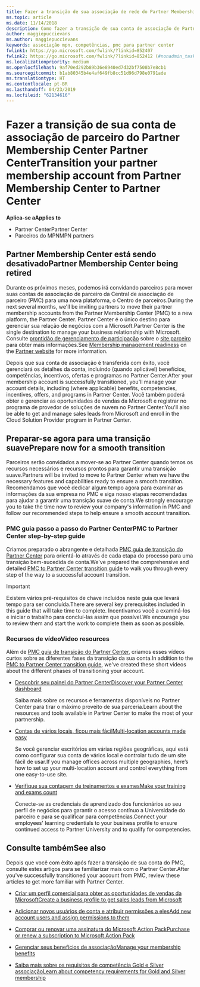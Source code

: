 ```yaml
---
title: Fazer a transição de sua associação de rede do Partner Membership Center Partner Center
ms.topic: article
ms.date: 11/14/2018
description: Como fazer a transição de sua conta de associação de Partner Membership Center Partner Center.
author: maggiepuccievans
ms.author: maggiepuccievans
keywords: associação mpn, competências, pmc para partner center
fwlink1: https://go.microsoft.com/fwlink/?linkid=852407
fwlink2: https://go.microsoft.com/fwlink/?linkid=852412 (#nonadmin_tasks)
ms.localizationpriority: medium
ms.openlocfilehash: 9af70ed292b89b36e8940ed7d32bf7508b7e8cb1
ms.sourcegitcommit: b1ab80345b4e4af649fb8cc51d96d798e0791ade
ms.translationtype: HT
ms.contentlocale: pt-BR
ms.lasthandoff: 04/23/2019
ms.locfileid: "62134616"
---
```

# <a name="transition-your-partner-membership-account-from-partner-membership-center-to-partner-center"></a><span data-ttu-id="2ce3c-104">Fazer a transição de sua conta de associação de parceiro do Partner Membership Center Partner Center</span><span class="sxs-lookup"><span data-stu-id="2ce3c-104">Transition your partner membership account from Partner Membership Center to Partner Center</span></span>

<span data-ttu-id="2ce3c-105">**Aplica-se a**</span><span class="sxs-lookup"><span data-stu-id="2ce3c-105">**Applies to**</span></span>

- <span data-ttu-id="2ce3c-106">Partner Center</span><span class="sxs-lookup"><span data-stu-id="2ce3c-106">Partner Center</span></span>
- <span data-ttu-id="2ce3c-107">Parceiros do MPN</span><span class="sxs-lookup"><span data-stu-id="2ce3c-107">MPN partners</span></span>

## <a name="partner-membership-center-being-retired"></a><span data-ttu-id="2ce3c-108">Partner Membership Center está sendo desativado</span><span class="sxs-lookup"><span data-stu-id="2ce3c-108">Partner Membership Center being retired</span></span>

<span data-ttu-id="2ce3c-109">Durante os próximos meses, podemos irá convidando parceiros para mover suas contas de associação de parceiro da Central de associação de parceiro (PMC) para uma nova plataforma, o Centro de parceiros.</span><span class="sxs-lookup"><span data-stu-id="2ce3c-109">During the next several months, we'll be inviting partners to move their partner membership accounts from the Partner Membership Center (PMC) to a new platform, the Partner Center.</span></span> <span data-ttu-id="2ce3c-110">Partner Center é o único destino para gerenciar sua relação de negócios com a Microsoft.</span><span class="sxs-lookup"><span data-stu-id="2ce3c-110">Partner Center is the single destination to manage your business relationship with Microsoft.</span></span> <span data-ttu-id="2ce3c-111">Consulte [prontidão de gerenciamento de participação](https://partner.microsoft.com/support/partner-center-help) sobre o [site parceiro](https://partner.microsoft.com/commercial) para obter mais informações.</span><span class="sxs-lookup"><span data-stu-id="2ce3c-111">See [Membership management readiness](https://partner.microsoft.com/support/partner-center-help) on the [Partner website](https://partner.microsoft.com/commercial) for more information.</span></span>

<span data-ttu-id="2ce3c-112">Depois que sua conta de associação é transferida com êxito, você gerenciará os detalhes da conta, incluindo (quando aplicável) benefícios, competências, incentivos, ofertas e programas no Partner Center.</span><span class="sxs-lookup"><span data-stu-id="2ce3c-112">After your membership account is successfully transitioned, you'll manage your account details, including (where applicable) benefits, competencies, incentives, offers, and programs in Partner Center.</span></span> <span data-ttu-id="2ce3c-113">Você também poderá obter e gerenciar as oportunidades de vendas da Microsoft e registrar no programa de provedor de soluções de nuvem no Partner Center.</span><span class="sxs-lookup"><span data-stu-id="2ce3c-113">You'll also be able to get and manage sales leads from Microsoft and enroll in the Cloud Solution Provider program in Partner Center.</span></span>

## <a name="prepare-now-for-a-smooth-transition"></a><span data-ttu-id="2ce3c-114">Preparar-se agora para uma transição suave</span><span class="sxs-lookup"><span data-stu-id="2ce3c-114">Prepare now for a smooth transition</span></span>

<span data-ttu-id="2ce3c-115">Parceiros serão convidados a mover-se ao Partner Center quando temos os recursos necessários e recursos prontos para garantir uma transição suave.</span><span class="sxs-lookup"><span data-stu-id="2ce3c-115">Partners will be invited to move to Partner Center when we have the necessary features and capabilities ready to ensure a smooth transition.</span></span> <span data-ttu-id="2ce3c-116">Recomendamos que você dedicar algum tempo agora para examinar as informações da sua empresa no PMC e siga nosso etapas recomendadas para ajudar a garantir uma transição suave de conta.</span><span class="sxs-lookup"><span data-stu-id="2ce3c-116">We strongly encourage you to take the time now to review your company's information in PMC and follow our recommended steps to help ensure a smooth account transition.</span></span>

### <a name="pmc-to-partner-center-step-by-step-guide"></a><span data-ttu-id="2ce3c-117">PMC guia passo a passo do Partner Center</span><span class="sxs-lookup"><span data-stu-id="2ce3c-117">PMC to Partner Center step-by-step guide</span></span>

<span data-ttu-id="2ce3c-118">Criamos preparado o abrangente e detalhada [PMC guia de transição do Partner Center](https://assetsprod.microsoft.com/mpn/en-us/membership-account-set-up-guide.pdf) para orientá-lo através de cada etapa do processo para uma transição bem-sucedida de conta.</span><span class="sxs-lookup"><span data-stu-id="2ce3c-118">We've prepared the comprehensive and detailed [PMC to Partner Center transition guide](https://assetsprod.microsoft.com/mpn/en-us/membership-account-set-up-guide.pdf) to walk you through every step of the way to a successful account transition.</span></span>

>[!IMPORTANT]
><span data-ttu-id="2ce3c-119">Existem vários pré-requisitos de chave incluídos neste guia que levará tempo para ser concluída.</span><span class="sxs-lookup"><span data-stu-id="2ce3c-119">There are several key prerequisites included in this guide that will take time to complete.</span></span> <span data-ttu-id="2ce3c-120">Incentivamos você a examiná-los e iniciar o trabalho para concluí-las assim que possível.</span><span class="sxs-lookup"><span data-stu-id="2ce3c-120">We encourage you to review them and start the work to complete them as soon as possible.</span></span>

### <a name="video-resources"></a><span data-ttu-id="2ce3c-121">Recursos de vídeo</span><span class="sxs-lookup"><span data-stu-id="2ce3c-121">Video resources</span></span>

<span data-ttu-id="2ce3c-122">Além de [PMC guia de transição do Partner Center](https://assetsprod.microsoft.com/mpn/en-us/membership-account-set-up-guide.pdf), criamos esses vídeos curtos sobre as diferentes fases da transição da sua conta.</span><span class="sxs-lookup"><span data-stu-id="2ce3c-122">In addition to the [PMC to Partner Center transition guide](https://assetsprod.microsoft.com/mpn/en-us/membership-account-set-up-guide.pdf), we've created these short videos about the different phases of transitioning your account.</span></span> 

- [<span data-ttu-id="2ce3c-123">Descobrir seu painel do Partner Center</span><span class="sxs-lookup"><span data-stu-id="2ce3c-123">Discover your Partner Center dashboard</span></span>](https://partner.microsoft.com/support/partner-center-help)
 
  <span data-ttu-id="2ce3c-124">Saiba mais sobre os recursos e ferramentas disponíveis no Partner Center para tirar o máximo proveito de sua parceria.</span><span class="sxs-lookup"><span data-stu-id="2ce3c-124">Learn about the resources and tools available in Partner Center to make the most of your partnership.</span></span>

- [<span data-ttu-id="2ce3c-125">Contas de vários locais, ficou mais fácil</span><span class="sxs-lookup"><span data-stu-id="2ce3c-125">Multi-location accounts made easy</span></span>](https://partner.microsoft.com/support/partner-center-help)
 
  <span data-ttu-id="2ce3c-126">Se você gerenciar escritórios em várias regiões geográficas, aqui está como configurar sua conta de vários local e controlar tudo de um site fácil de usar.</span><span class="sxs-lookup"><span data-stu-id="2ce3c-126">If you manage offices across multiple geographies, here’s how to set up your multi-location account and control everything from one easy-to-use site.</span></span>

- [<span data-ttu-id="2ce3c-127">Verifique sua contagem de treinamentos e exames</span><span class="sxs-lookup"><span data-stu-id="2ce3c-127">Make your training and exams count</span></span>](https://partner.microsoft.com/support/partner-center-help)

  <span data-ttu-id="2ce3c-128">Conecte-se as credenciais de aprendizado dos funcionários ao seu perfil de negócios para garantir o acesso contínuo a Universidade do parceiro e para se qualificar para competências.</span><span class="sxs-lookup"><span data-stu-id="2ce3c-128">Connect your employees' learning credentials to your business profile to ensure continued access to Partner University and to qualify for competencies.</span></span>

## <a name="see-also"></a><span data-ttu-id="2ce3c-129">Consulte também</span><span class="sxs-lookup"><span data-stu-id="2ce3c-129">See also</span></span>

<span data-ttu-id="2ce3c-130">Depois que você com êxito após fazer a transição de sua conta do PMC, consulte estes artigos para se familiarizar mais com o Partner Center.</span><span class="sxs-lookup"><span data-stu-id="2ce3c-130">After you've successfully transitioned your account from PMC, review these articles to get more familiar with Partner Center.</span></span>

-   [<span data-ttu-id="2ce3c-131">Criar um perfil comercial para obter as oportunidades de vendas da Microsoft</span><span class="sxs-lookup"><span data-stu-id="2ce3c-131">Create a business profile to get sales leads from Microsoft</span></span>](create-a-marketing-profile.md)

-   [<span data-ttu-id="2ce3c-132">Adicionar novos usuários de conta e atribuir permissões a eles</span><span class="sxs-lookup"><span data-stu-id="2ce3c-132">Add new account users and assign permissions to them</span></span>](create-user-accounts-and-set-permissions.md)

-   [<span data-ttu-id="2ce3c-133">Comprar ou renovar uma assinatura do Microsoft Action Pack</span><span class="sxs-lookup"><span data-stu-id="2ce3c-133">Purchase or renew a subscription to Microsoft Action Pack</span></span>](mpn-get-action-pack.md)

-   [<span data-ttu-id="2ce3c-134">Gerenciar seus benefícios de associação</span><span class="sxs-lookup"><span data-stu-id="2ce3c-134">Manage your membership benefits</span></span>](manage-your-partner-network-benefits.md)

-   [<span data-ttu-id="2ce3c-135">Saiba mais sobre os requisitos de competência Gold e Silver associação</span><span class="sxs-lookup"><span data-stu-id="2ce3c-135">Learn about competency requirements for Gold and Silver membership</span></span>](https://partner.microsoft.com/membership/competencies)





